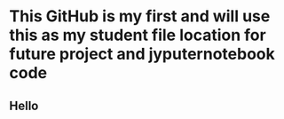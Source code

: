 # This GitHub is my first and will use this as my student file location for future project and jyputernotebook code

## Hello


